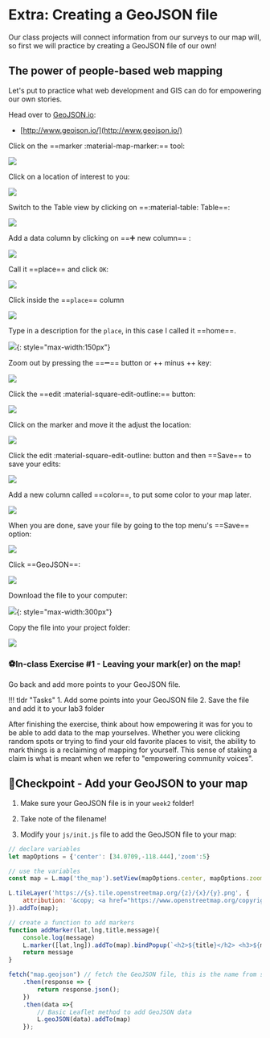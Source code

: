 # Extra: Creating a GeoJSON file

Our class projects will connect information from our surveys to our map will, so first we will practice by creating a GeoJSON file of our own!

## The power of people-based web mapping

Let's put to practice what web development and GIS can do for empowering our own stories.

Head over to [GeoJSON.io](http://www.geojson.io/):

- [http://www.geojson.io/](http://www.geojson.io/)

Click on the ==marker :material-map-marker:== tool:

![](../week3/media/geojson1.png)

Click on a location of interest to you:

![](../week3/media/geojson2.png)

Switch to the Table view by clicking on ==:material-table: Table==:

![](../week3/media/geojson_table.png)

Add a data column by clicking on ==:heavy_plus_sign: new column== :

![](../week3/media/geojson3.png)

Call it ==place== and click `OK`:

![](../week3/media/geojson4.png)

Click inside the ==`place`== column

![](../week3/media/geojson6.png)

Type in a description for the `place`, in this case I called it ==home==.

![](../week3/media/geojson_home.png){: style="max-width:150px"}

Zoom out by pressing the ==:heavy_minus_sign:== button or ++ minus ++ key:

![](../week3/media/geojson8.png)

Click the ==edit :material-square-edit-outline:== button:

![](../week3/media/geojson9.png)

Click on the marker and move it the adjust the location:

![](../week3/media/geojson9a.png)

Click the  edit :material-square-edit-outline: button and then ==Save== to save your edits:

![](../week3/media/geojson10.png)


Add a new column called ==color==, to put some color to your map later.

![](../week3/media/geojson7a.png)

When you are done, save your file by going to the top menu's ==Save== option:

![](../week3/media/geojson11.png)

Click ==GeoJSON==:

![](../week3/media/geojson12.png)

Download the file to your computer:

![](../week3/media/geojson13.png){: style="max-width:300px"}

Copy the file into your project folder:

![](../week3/media/geojson15.png)

### ⚽In-class Exercise #1 - Leaving  your mark(er) on the map!

Go back and add more points to your GeoJSON file.

!!! tldr "Tasks"
    1. Add some points into your GeoJSON file
    2. Save the file and add it to your lab3 folder

After finishing the exercise, think about how empowering it was for you to be able to add data to the map yourselves. Whether you were clicking random spots or trying to find your old favorite places to visit, the ability to mark things is a reclaiming of mapping for yourself. This sense of staking a claim is what is meant when we refer to "empowering community voices".

## 🏁Checkpoint - Add your GeoJSON to your map

1. Make sure your GeoJSON file is in your `week2` folder!

2. Take note of the filename!

3. Modify your `js/init.js` file to add the GeoJSON file to your map:

```js title="js/init.js" linenums="1" hl_lines="2 5 18-25"
// declare variables
let mapOptions = {'center': [34.0709,-118.444],'zoom':5}

// use the variables
const map = L.map('the_map').setView(mapOptions.center, mapOptions.zoom);

L.tileLayer('https://{s}.tile.openstreetmap.org/{z}/{x}/{y}.png', {
    attribution: '&copy; <a href="https://www.openstreetmap.org/copyright">OpenStreetMap</a> contributors'
}).addTo(map);

// create a function to add markers
function addMarker(lat,lng,title,message){
    console.log(message)
    L.marker([lat,lng]).addTo(map).bindPopup(`<h2>${title}</h2> <h3>${message}</h3>`)
    return message
}

fetch("map.geojson") // fetch the GeoJSON file, this is the name from step 2.
    .then(response => {
        return response.json();
    })
    .then(data =>{
        // Basic Leaflet method to add GeoJSON data
        L.geoJSON(data).addTo(map)
    });
```
